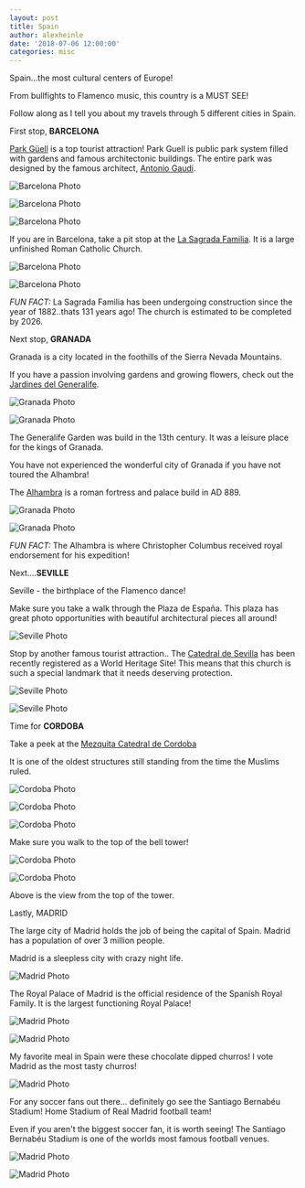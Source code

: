 ```yaml
---
layout: post
title: Spain
author: alexheinle
date: '2018-07-06 12:00:00'
categories: misc
---
```

Spain...the most cultural centers of Europe!

From bullfights to Flamenco music, this country is a MUST SEE!

Follow along as I tell you about my travels through 5 different cities in Spain.

First stop, **BARCELONA**

<a href="https://parkguell.barcelona/en/home-en">Park Güell</a> is a top
tourist attraction! Park Guell is public park system filled with gardens and
famous architectonic buildings. The entire park was designed by the famous
architect, <a href="https://parkguell.org/antoni-gaudi/">Antonio Gaudi</a>.

![Barcelona Photo](/images/parkGuell.jpg)

![Barcelona Photo](/images/parkGuell2.jpg)

![Barcelona Photo](/images/parkGuell3.jpg)




If you are in Barcelona, take a pit stop at the
<a href="https://parkguell.barcelona/en/home-en">La Sagrada Familia</a>. It is
a large unfinished Roman Catholic Church.

![Barcelona Photo](/images/sagrada3.jpg)

![Barcelona Photo](/images/sagrada2.jpg)

*FUN FACT:* La Sagrada Familia has been undergoing construction since the year of
1882..thats 131 years ago! The church is estimated to be completed by 2026.



Next stop, **GRANADA**

Granada is a city located in the foothills of the Sierra Nevada Mountains.

If you have a passion involving gardens and growing flowers, check out the
<a href="http://www.lovegranada.com/alhambra/generalife/">Jardines del Generalife</a>.

![Granada Photo](/images/garden.JPG)

![Granada Photo](/images/garden2.jpg)


The Generalife Garden was build in the 13th century. It was a leisure place for
the kings of Granada.



You have not experienced the wonderful city of Granada if you have not toured
the Alhambra!

The <a href="http://www.alhambra-patronato.es/">Alhambra</a> is a roman fortress
and palace build in AD 889.

![Granada Photo](/images/alhambra.jpg)


![Granada Photo](/images/alhambra2.jpg)

*FUN FACT:* The Alhambra is where Christopher Columbus received royal endorsement
for his expedition!



Next....**SEVILLE**

Seville - the birthplace of the Flamenco dance!

Make sure you take a walk through the Plaza de España. This plaza has great
photo opportunities with beautiful architectural pieces all around!

![Seville Photo](/images/seville.jpg)

Stop by another famous tourist attraction..
The <a href="https://www.catedraldesevilla.es/">Catedral de Sevilla</a> has
been recently registered as a World Heritage Site! This means that this church is
such a special landmark that it needs deserving protection.

![Seville Photo](/images/seville2.jpg)

![Seville Photo](/images/seville3.jpeg)


Time for **CORDOBA**

Take a peek at the <a href="https://mezquita-catedraldecordoba.es/">Mezquita Catedral de Cordoba</a>

It is one of the oldest structures still standing from the time the Muslims ruled.

![Cordoba Photo](/images/cordoba2.jpg)

![Cordoba Photo](/images/cordoba3.jpg)

![Cordoba Photo](/images/cordoba.jpg)

Make sure you walk to the top of the bell tower!

![Cordoba Photo](/images/cordobabell.jpg)

![Cordoba Photo](/images/bellview.jpg)

Above is the view from the top of the tower.


Lastly, MADRID

The large city of Madrid holds the job of being the capital of Spain. Madrid
has a population of over 3 million people.

Madrid is a sleepless city with crazy night life.

![Madrid Photo](/images/madridnightlife.jpg)

The Royal Palace of Madrid is the official residence of the Spanish Royal Family.
It is the largest functioning Royal Palace!

![Madrid Photo](/images/royalpalace2.jpg)

![Madrid Photo](/images/insidepalace.jpg)

My favorite meal in Spain were these chocolate dipped churros! I vote Madrid
as the most tasty churros!

![Madrid Photo](/images/churros.jpg)


For any soccer fans out there... definitely go see the Santiago Bernabéu Stadium!
Home Stadium of Real Madrid football team!

Even if you aren't the biggest soccer fan, it is worth seeing! The
Santiago Bernabéu Stadium is one of the worlds most famous football venues.

![Madrid Photo](/images/soccer.jpg)

![Madrid Photo](/images/insidesoccer.jpg)
